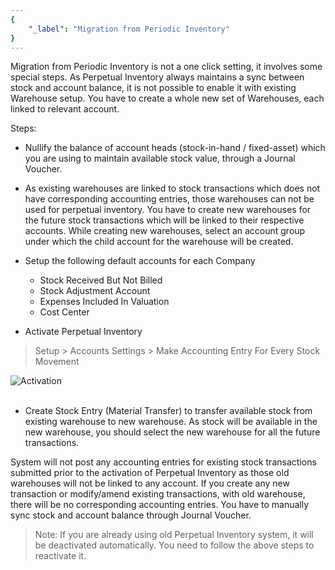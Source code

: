 ```yaml
---
{
	"_label": "Migration from Periodic Inventory"
}
---
```


Migration from Periodic Inventory is not a one click setting, it involves some special steps. As Perpetual Inventory always maintains a sync between stock and account balance, it is not possible to enable it with existing Warehouse setup. You have to create a whole new set of Warehouses, each linked to relevant account. 

Steps:

- Nullify the balance of account heads (stock-in-hand / fixed-asset) which you are using to maintain available stock value, through a Journal Voucher.

- As existing warehouses are linked to stock transactions which does not have corresponding accounting entries, those warehouses can not be used for perpetual inventory. You have to create new warehouses for the future stock transactions which will be linked to their respective accounts. While creating new warehouses, select an account group under which the child account for the warehouse will be created.

- Setup the following default accounts for each Company 
	- Stock Received But Not Billed
	- Stock Adjustment Account
	- Expenses Included In Valuation
	- Cost Center

- Activate Perpetual Inventory
> Setup > Accounts Settings > Make Accounting Entry For Every Stock Movement

![Activation](img/accounting-for-stock-1.png)
<br><br>

- Create Stock Entry (Material Transfer) to transfer available stock from existing warehouse to new warehouse. As stock will be available in the new warehouse, you should select the new warehouse for all the future transactions.

System will not  post any accounting entries for existing stock transactions submitted prior to the activation of Perpetual Inventory as those old warehouses will not be linked to any account. If you create any new transaction or modify/amend existing transactions, with old warehouse, there will be no corresponding accounting entries.  You have to manually sync stock and account balance through Journal Voucher.

> Note: If you are already using old Perpetual Inventory system, it will be deactivated automatically. You need to follow the above steps to reactivate it.